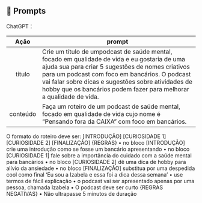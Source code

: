 ## 🧠 Prompts


ChatGPT：

|   Ação   | prompt                                                                                                                                                                                                                                                                         |
| :------: | ------------------------------------------------------------------------------------------------------------------------------------------------------------------------------------------------------------------------------------------------------------------------------ |
|  título  | Crie um título de umpodcast de saúde mental, focado em qualidade de vida e eu gostaria de uma ajuda sua para criar 5 sugestões de nomes criativos para um podcast com  foco em bancários. O podcast vai falar sobre dicas e sugestões sobre atividades de hobby que os bancários podem fazer para melhorar a qualidade de vida.|
| conteúdo | Faça um roteiro de um podcast de saúde mental, focado em qualidade de vida cujo nome é “Pensando fora da CAIXA” com  foco em bancários.
O formato do roteiro deve ser: [INTRODUÇÃO] [CURIOSIDADE 1] [CURIOSIDADE 2] [FINALIZAÇÃO] {REGRAS} •	no bloco [INTRODUÇÃO] crie uma introdução como se fosse um bancário apresentando •	no bloco [CURIOSIDADE 1] fale sobre a importância do cuidado com a saúde mental para bancários •	no bloco [CURIOSIDADE 2] dê uma dica de hobby para alívio da ansiedade •	no bloco [FINALIZAÇÃO] substitua por uma despedida cool como final ‘Eu sou a Izabela e essa foi a dica dessa semana’ •	use termos de fácil explicação •	o podcast vai ser apresentado apenas por uma pessoa, chamada Izabela •	O podcast deve ser curto {REGRAS NEGATIVAS} •	Não ultrapasse 5 minutos de duração


